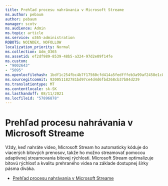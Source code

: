 ```yaml
---
title: Prehľad procesu nahrávania v Microsoft Streame
ms.author: pebaum
author: pebaum
manager: scotv
ms.audience: Admin
ms.topic: article
ms.service: o365-administration
ROBOTS: NOINDEX, NOFOLLOW
localization_priority: Normal
ms.collection: Adm_O365
ms.assetid: ef2df989-8539-48b5-a324-97d2e09f14fe
ms.custom:
- "9002643"
- "5095"
ms.openlocfilehash: 1bdf1c254fbc4b7f17560cfd414a5fedfffeb3a99af2458e1c8f0a889ddd97bb
ms.sourcegitcommit: 920051182781bd97ce4d4d6fbd268cb37b84d239
ms.translationtype: MT
ms.contentlocale: sk-SK
ms.lasthandoff: 08/11/2021
ms.locfileid: "57896878"
---
```

# <a name="upload-process-overview-in-microsoft-stream"></a>Prehľad procesu nahrávania v Microsoft Streame

Vždy, keď nahráte video, Microsoft Stream ho automaticky kóduje do viacerých bitových prenosov, takže ho možno streamovať pomocou adaptívnej streamovania bitovej rýchlosti. Microsoft Stream optimalizuje bitovú rýchlosť a kvalitu prehraného videa na základe dostupnej šírky pásma diváka.

- [Prehľad procesu nahrávania v Microsoft Streame](https://docs.microsoft.com/stream/upload-process-overview)
